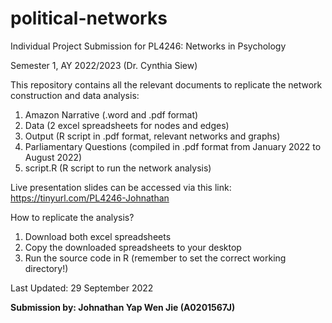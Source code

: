 # political-networks

Individual Project Submission for PL4246: Networks in Psychology

Semester 1, AY 2022/2023 (Dr. Cynthia Siew)

This repository contains all the relevant documents to replicate the network construction and data analysis:

1. Amazon Narrative (.word and .pdf format)
2. Data (2 excel spreadsheets for nodes and edges)
3. Output (R script in .pdf format, relevant networks and graphs)
4. Parliamentary Questions (compiled in .pdf format from January 2022 to August 2022)
5. script.R (R script to run the network analysis)

Live presentation slides can be accessed via this link: https://tinyurl.com/PL4246-Johnathan

How to replicate the analysis?
1. Download both excel spreadsheets
2. Copy the downloaded spreadsheets to your desktop
3. Run the source code in R (remember to set the correct working directory!)

Last Updated: 29 September 2022

<b>Submission by: Johnathan Yap Wen Jie (A0201567J)</b>

